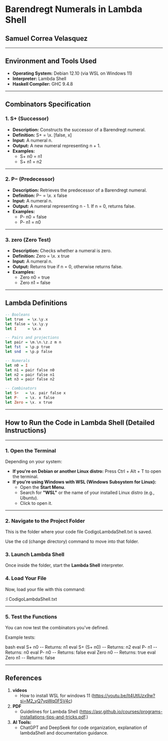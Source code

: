 # Barendregt Numerals in Lambda Shell

## Samuel Correa Velasquez

---

## Environment and Tools Used

- **Operating System:** Debian 12.10 (via WSL on Windows 11)
- **Interpreter:** Lambda Shell
- **Haskell Compiler:** GHC 9.4.8

---

## Combinators Specification

### 1. S+ (Successor)

- **Description:** Constructs the successor of a Barendregt numeral.
- **Definition:** S+ = \x. [false, x]
- **Input:** A numeral n.
- **Output:** A new numeral representing n + 1.
- **Examples:**
  - S+ n0 = n1
  - S+ n1 = n2

---

### 2. P− (Predecessor)

- **Description:** Retrieves the predecessor of a Barendregt numeral.
- **Definition:** P− = \x. x false
- **Input:** A numeral n.
- **Output:** A numeral representing n - 1. If n = 0, returns false.
- **Examples:**
  - P- n0 = false
  - P- n1 = n0

---

### 3. zero (Zero Test)

- **Description:** Checks whether a numeral is zero.
- **Definition:** Zero = \x. x true
- **Input:** A numeral n.
- **Output:** Returns true if n = 0, otherwise returns false.
- **Examples:**
  - Zero n0 = true
  - Zero n1 = false

---

## Lambda Definitions

```haskell
-- Booleans
let true  = \x.\y.x
let false = \x.\y.y
let I     = \x.x

-- Pairs and projections
let pair = \m.\n.\z.z m n
let fst  = \p.p true
let snd  = \p.p false

-- Numerals
let n0 = I
let n1 = pair false n0
let n2 = pair false n1
let n3 = pair false n2

-- Combinators
let S+   = \x. pair false x
let P-   = \x. x false
let Zero = \x. x true
```

---

## How to Run the Code in Lambda Shell (Detailed Instructions)

---
### **1. Open the Terminal**

Depending on your system:

- **If you're on Debian or another Linux distro:** Press Ctrl + Alt + T to open the terminal.
- **If you're using Windows with WSL (Windows Subsystem for Linux):**
  - Open the **Start Menu**.
  - Search for **"WSL"** or the name of your installed Linux distro (e.g., *Ubuntu*).
  - Click to open it.
---

### **2. Navigate to the Project Folder**

This is the folder where your code file CodigoLambdaShell.txt is saved.

Use the cd (change directory) command to move into that folder.

### **3. Launch Lambda Shell**

Once inside the folder, start the **Lambda Shell** interpreter.

### **4. Load Your File**

Now, load your file with this command:

:l CodigoLambdaShell.txt

---

### **5. Test the Functions**

You can now test the combinators you've defined.

Example tests:

bash
eval S+ n0         -- Returns: n1
eval S+ (S+ n0)    -- Returns: n2
eval P- n1         -- Returns: n0
eval P- n0         -- Returns: false
eval Zero n0       -- Returns: true
eval Zero n1       -- Returns: false

---

  ## References

1. **videos**
   -  How to install WSL for windows 11 (https://youtu.be/lt4UtlUzx9w?si=M2_yQ7ypWq0F5V4c)
2. **PDF**
   - Guidelines for Lambda Shell  (https://asr.github.io/courses/programs-installations-tips-and-tricks.pdf.)
3. **AI Tools:**
   - ChatGPT and DeepSeek for code organization, explanation of lambdaShell and documentation guidance.




